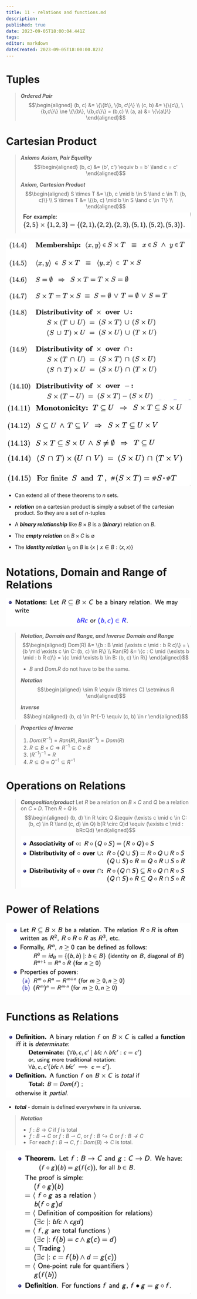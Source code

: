 ```yaml
---
title: 11 - relations and functions.md
description: 
published: true
date: 2023-09-05T18:00:04.441Z
tags: 
editor: markdown
dateCreated: 2023-09-05T18:00:00.823Z
---
```


# Tuples
> ***Ordered Pair***
> $$\begin{aligned}
>     (b, c) &= \{\{b\}, \{b, c\}\} \\
>     (c, b) &= \{\{c\}, \{b,c\}\} \ne \{\{b\}, \{b,c\}\} = (b,c) \\
>     (a, a) &= \{\{a\}\}
> \end{aligned}$$

# Cartesian Product
> ***Axioms***
> ***Axiom, Pair Equality***
> $$\begin{aligned}
>     (b, c) &= (b', c') \equiv b = b' \land c = c'
> \end{aligned}$$
> 
> ***Axiom, Cartesian Product***
> $$\begin{aligned}
>     S \times T &= \{b, c \mid b \in S \land c \in T: (b, c)\} \\
>     S \times T &= \{(b, c) \mid b \in S \land c \in T\} \\
> \end{aligned}$$
> ![](/images/20221121095851.png)

![](/images/20221121095912.png)
![](/images/20221121100404.png)
- Can extend all of these theorems to $n$ sets.

- ***relation*** on a cartesian product is simply a subset of the cartesian product. So they are a set of $n$-tuples
- A ***binary relationship*** like $B \times B$ is a (***binary***) relation on $B$.
- The ***empty relation*** on $B \times C$ is $\emptyset$
- The ***identity relation*** $i_B$ on $B$ is $\{x \mid x \in B: \langle x, x \rangle\}$

# Notations, Domain and Range of Relations
![](/images/20221121102254.png)

> ***Notation, Domain and Range, and Inverse***
> ***Domain and Range***
> $$\begin{aligned}
>     Dom(R) &= \{b : B \mid (\exists c \mid : b R c)\} = \{b \mid \exists c \in C: (b, c) \in R\} \\
>     Ran(R) &= \{c : C \mid (\exists b \mid : b R c)\} = \{c \mid \exists b \in B: (b, c) \in R\}
> \end{aligned}$$
> 
> - $B$ and $Dom.R$ do not have to be the same.
> 
> ***Notation***
> $$\begin{aligned}
>     \sim R \equiv (B \times C) \setminus R
> \end{aligned}$$
> 
> ***Inverse***
> $$\begin{aligned}
>     (b, c) \in R^{-1} \equiv (c, b) \in r
> \end{aligned}$$

> ***Properties of Inverse***
> 1. $Dom(R^{-1}) = Ran(R), Ran(R^{-1}) = Dom(R)$
> 2. $R \subseteq B \times C \Rightarrow R^{-1} \subseteq C \times B$
> 3. $(R^{-1})^{-1} = R$
> 4. $R \subseteq Q \equiv Q^{-1} \subseteq R^{-1}$

# Operations on Relations
> ***Composition/product***
> Let $R$ be a relation on $B \times C$ and $Q$ be a relation on $C \times D$.
> Then $R \circ Q$ is
> $$\begin{aligned}
>     (b, d) \in R \circ Q &\equiv (\exists c \mid c \in C: (b, c) \in R \land (c, d) \in Q)
>     b(R \circ Q)d \equiv (\exists c \mid : bRcQd)
> \end{aligned}$$
![](/images/20221121131504.png)

# Power of Relations
![](/images/20221121132020.png)

# Functions as Relations
![](/images/20221121132140.png)
- ***total*** - domain is defined everywhere in its universe.

> ***Notation***
> - $f: B \to C$ if $f$ is total
> - $f: B \rightsquigarrow C$ or $f: B \rightharpoonup C$, or $f: B \hookrightarrow C$ or $f: B \not \rightarrow C$
> - For each $f : B \rightsquigarrow C$, $f: Dom(B) \rightarrow C$ is total.

![](/images/20221121133027.png)
